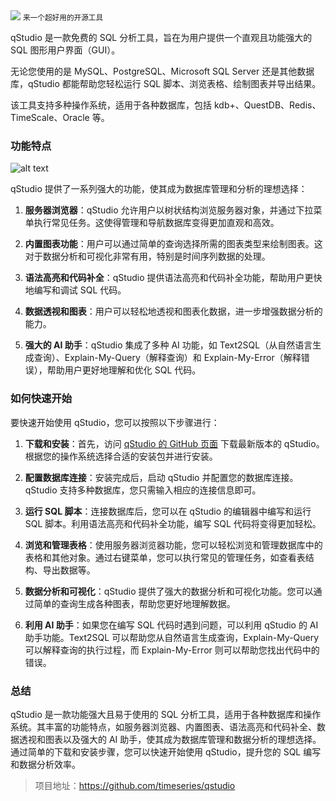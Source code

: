 <img src="/assets/image/240929-qstudio.png">
<small>来一个超好用的开源工具
</small>



qStudio 是一款免费的 SQL 分析工具，旨在为用户提供一个直观且功能强大的 SQL 图形用户界面（GUI）。

无论您使用的是 MySQL、PostgreSQL、Microsoft SQL Server 还是其他数据库，qStudio 都能帮助您轻松运行 SQL 脚本、浏览表格、绘制图表并导出结果。

该工具支持多种操作系统，适用于各种数据库，包括 kdb+、QuestDB、Redis、TimeScale、Oracle 等。

### 功能特点

![alt text](/assets/image/240929-qstudio.png)

qStudio 提供了一系列强大的功能，使其成为数据库管理和分析的理想选择：

1. **服务器浏览器**：qStudio 允许用户以树状结构浏览服务器对象，并通过下拉菜单执行常见任务。这使得管理和导航数据库变得更加直观和高效。

2. **内置图表功能**：用户可以通过简单的查询选择所需的图表类型来绘制图表。这对于数据分析和可视化非常有用，特别是时间序列数据的处理。

3. **语法高亮和代码补全**：qStudio 提供语法高亮和代码补全功能，帮助用户更快地编写和调试 SQL 代码。

4. **数据透视和图表**：用户可以轻松地透视和图表化数据，进一步增强数据分析的能力。

5. **强大的 AI 助手**：qStudio 集成了多种 AI 功能，如 Text2SQL（从自然语言生成查询）、Explain-My-Query（解释查询）和 Explain-My-Error（解释错误），帮助用户更好地理解和优化 SQL 代码。

### 如何快速开始

要快速开始使用 qStudio，您可以按照以下步骤进行：

1. **下载和安装**：首先，访问 [qStudio 的 GitHub 页面](https://github.com/timeseries/qstudio) 下载最新版本的 qStudio。根据您的操作系统选择合适的安装包并进行安装。

2. **配置数据库连接**：安装完成后，启动 qStudio 并配置您的数据库连接。qStudio 支持多种数据库，您只需输入相应的连接信息即可。

3. **运行 SQL 脚本**：连接数据库后，您可以在 qStudio 的编辑器中编写和运行 SQL 脚本。利用语法高亮和代码补全功能，编写 SQL 代码将变得更加轻松。

4. **浏览和管理表格**：使用服务器浏览器功能，您可以轻松浏览和管理数据库中的表格和其他对象。通过右键菜单，您可以执行常见的管理任务，如查看表结构、导出数据等。

5. **数据分析和可视化**：qStudio 提供了强大的数据分析和可视化功能。您可以通过简单的查询生成各种图表，帮助您更好地理解数据。

6. **利用 AI 助手**：如果您在编写 SQL 代码时遇到问题，可以利用 qStudio 的 AI 助手功能。Text2SQL 可以帮助您从自然语言生成查询，Explain-My-Query 可以解释查询的执行过程，而 Explain-My-Error 则可以帮助您找出代码中的错误。

### 总结

qStudio 是一款功能强大且易于使用的 SQL 分析工具，适用于各种数据库和操作系统。其丰富的功能特点，如服务器浏览器、内置图表、语法高亮和代码补全、数据透视和图表以及强大的 AI 助手，使其成为数据库管理和数据分析的理想选择。通过简单的下载和安装步骤，您可以快速开始使用 qStudio，提升您的 SQL 编写和数据分析效率。

>项目地址：https://github.com/timeseries/qstudio
